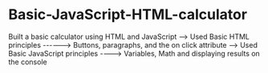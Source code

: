 # Basic-JavaScript-HTML-calculator
Built a basic calculator using HTML and JavaScript
--> Used Basic HTML principles
------> Buttons, paragraphs, and the on click attribute
--> Used Basic JavaScript principles
----> Variables, Math and displaying results on the console
